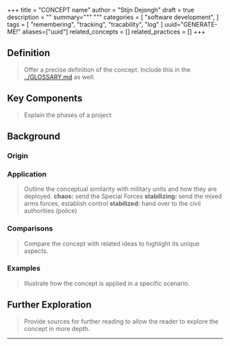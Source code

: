 +++
title = "CONCEPT name"
author = "Stijn Dejongh"
draft = true
description = ""
summary="""
"""
categories = [
    "software development",
]
tags = [
    "remembering", "tracking", "tracability", "log"
]
uuid="GENERATE-ME!"
aliases=["uuid"]
related_concepts = []
related_practices = []
+++

## Definition

> Offer a precise definition of the concept.
> Include this in the [../GLOSSARY.md](glossary) as well.

## Key Components

> Explain the phases of a project

## Background

### Origin

### Application

> Outline the conceptual similarity with military units and how they are deployed.
> **chaos:** send the Special Forces
> **stabilizing:** send the mixed arms forces, establish control
> **stabilized:** hand over to the civil authorities (police)

### Comparisons

> Compare the concept with related ideas to highlight its unique aspects.

### Examples
> Illustrate how the concept is applied in a specific scenario.


## Further Exploration

> Provide sources for further reading to allow the reader to explore the concept in more depth.

---


